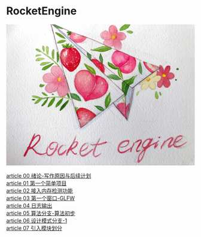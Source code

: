 # RocketEngine
![Logo](Logo/LOGO-0.jpg "Logo")

[article 00 绪论-写作原因与后续计划](Document/article_00/article_00.md)<br>
[article 01 第一个简单项目](Document/article_00/article_01.md)<br>
[article 02 接入内存检测功能](Document/article_00/article_02.md)<br>
[article 03 第一个窗口-GLFW](Document/article_00/article_03.md)<br>
[article 04 日志输出](Document/article_00/article_04.md)<br>
[article 05 算法分支-算法初步](Document/article_00/article_05.md)<br>
[article 06 设计模式分支-1](Document/article_00/article_06.md)<br>
[article 07 引入模块划分](Document/article_00/article_06.md)<br>
